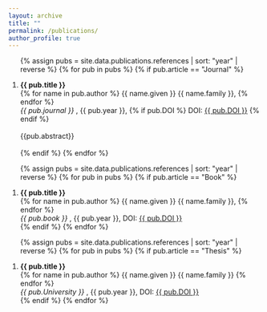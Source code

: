 ```yaml
---
layout: archive
title: ""
permalink: /publications/
author_profile: true
---
```

<!-- <p style="text-align:left; color:Blue; font-size:30px; font-weight:bold;"> Journal Articles </p> -->
<ol>

{% assign pubs = site.data.publications.references | sort: "year" | reverse %}
{% for pub in pubs %}
   {% if pub.article == "Journal" %}
      <li>
         <b> {{ pub.title }} </b>
         <br>
         {% for name in pub.author %}
            {{ name.given }} {{ name.family }},
         {% endfor %}
         <br>
         <i> {{ pub.journal }} </i>,
         {{ pub.year }},
         {% if pub.DOI %}
            DOI: <a target="_blank" href="{{ pub.DOI }}"><span class="tag is-danger">{{ pub.DOI }}</span></a>
         {% endif %}
         <br>
         <br>
         {{pub.abstract}}
         <br>
         <br>
      </li>
   {% endif %}
{% endfor %}

</ol>

<!-- <p style="text-align:left; color:Blue; font-size:30px; font-weight:bold;"> Book Chapters </p> -->
<ol>

{% assign pubs = site.data.publications.references | sort: "year" | reverse %}
{% for pub in pubs %}
   {% if pub.article == "Book" %}
      <li>
         <b> {{ pub.title }} </b>
         <br>
         {% for name in pub.author %}
            {{ name.given }} {{ name.family }},
         {% endfor %}
         <br>
         <i> {{ pub.book }} </i>,
         {{ pub.year }},
         DOI: <a target="_blank" href="{{ pub.DOI }}"><span class="tag is-danger">{{ pub.DOI }}</span></a>
      </li>
   {% endif %}
{% endfor %}

</ol>


<!-- <p style="text-align:left; color:Blue; font-size:30px; font-weight:bold;"> Theses </p> -->
<ol>

{% assign pubs = site.data.publications.references | sort: "year" | reverse %}
{% for pub in pubs %}
   {% if pub.article == "Thesis" %}
      <li>
         <b> {{ pub.title }} </b>
         <br>
         {% for name in pub.author %}
            {{ name.given }} {{ name.family }}
         {% endfor %}
         <br>
         <i> {{ pub.University }} </i>,
         {{ pub.year }},
         DOI: <a target="_blank" href="{{ pub.DOI }}"><span class="tag is-danger">{{ pub.DOI }}</span></a>
      </li>
   {% endif %}
{% endfor %}

</ol>

